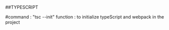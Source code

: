 ##TYPESCRIPT

#command : "tsc --init"
    function : to initialize typeScript and webpack in the project